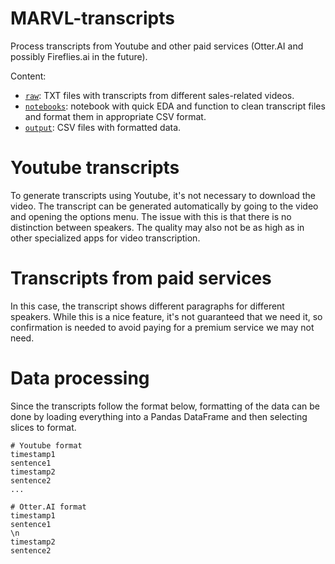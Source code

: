# MARVL-transcripts
Process transcripts from Youtube and other paid services (Otter.AI and possibly Fireflies.ai in the future).

Content: 
- [`raw`](raw): TXT files with transcripts from different sales-related videos. 
- [`notebooks`](notebooks): notebook with quick EDA and function to clean transcript files and format them in appropriate CSV format.
- [`output`](output): CSV files with formatted data. 

# Youtube transcripts
To generate transcripts using Youtube, it's not necessary to download the video. The transcript can be generated automatically by going to the video and opening the options menu. The issue with this is that there is no distinction between speakers. The quality may also not be as high as in other specialized apps for video transcription.

# Transcripts from paid services
In this case, the transcript shows different paragraphs for different speakers. While this is a nice feature, it's not guaranteed that we need it, so confirmation is needed to avoid paying for a premium service we may not need.

# Data processing
Since the transcripts follow the format below, formatting of the data can be done by loading everything into a Pandas DataFrame and then selecting slices to format.

```
# Youtube format
timestamp1
sentence1
timestamp2
sentence2
...

# Otter.AI format
timestamp1
sentence1
\n
timestamp2
sentence2
